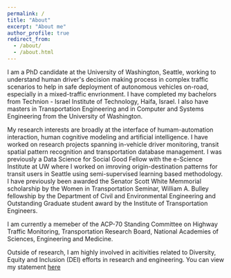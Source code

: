 ```yaml
---
permalink: /
title: "About"
excerpt: "About me"
author_profile: true
redirect_from: 
  - /about/
  - /about.html
---
```


I am a PhD candidate at the University of Washington, Seattle, working to understand human driver's decision making process in complex traffic scenarios to help in safe deployment of autonomous vehicles on-road, especially in a mixed-traffic envrionment. I have completed my bachelors from Technion - Israel Institute of Technology, Haifa, Israel. I also have masters in Transportation Engineering and in Computer and Systems Engineering from the University of Washington.

My research interests are broadly at the interface of humam-automation interaction, human cognitive modeling  and artificial intelligence. I have worked on research projects spanning in-vehicle driver monitoring, transit spatial pattern recognition and transportation database management. I was previously a Data Science for Social Good Fellow with the e-Science Institute at UW where I worked on imroving origin-destination patterns for transit users in Seattle using semi-supervised learning based methodology. I have previously been awarded the Senator Scott White Memmorial scholarship by the Women in Transportation Seminar, William A. Bulley fellowship by the Department of Civil and Environmental Engineering and Outstanding Graduate student award by the Institute of Transportation Engineers. 

I am currently a memeber of the ACP-70 Standing Committee on Highway Traffic Monitoring, Transportation Research Board, National Academies of Sciences, Engineering and Medicine.

Outside of research, I am highly involved in acitivities related to Diversity, Equity and Inclusion (DEI) efforts in research and engineering. You can view my statement [here](https://github.com/mayureeb/mayureeb.github.io/blob/master/_pages/DEI.md)

